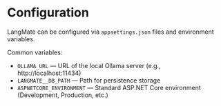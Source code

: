 # Configuration

LangMate can be configured via `appsettings.json` files and environment variables.

Common variables:

- `OLLAMA_URL` — URL of the local Ollama server (e.g., http://localhost:11434)
- `LANGMATE__DB_PATH` — Path for persistence storage
- `ASPNETCORE_ENVIRONMENT` — Standard ASP.NET Core environment (Development, Production, etc.)
